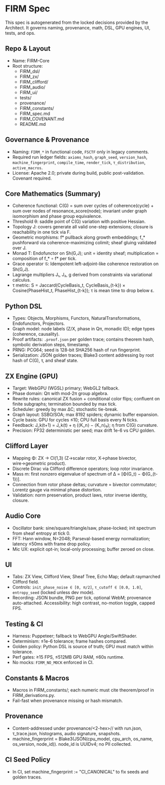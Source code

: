# FIRM Spec

This spec is autogenerated from the locked decisions provided by the Architect. It governs naming, provenance, math, DSL, GPU engines, UI, tests, and ops.

## Repo & Layout
- Name: FIRM-Core
- Root structure:
  - FIRM_dsl/
  - FIRM_zx/
  - FIRM_clifford/
  - FIRM_audio/
  - FIRM_ui/
  - tests/
  - provenance/
  - FIRM_constants/
  - FIRM_spec.md
  - FIRM_COVENANT.md
  - README.md

## Governance & Provenance
- Naming: `FIRM_*` in functional code, `FSCTF` only in legacy comments.
- Required run ledger fields: `axioms_hash`, `graph_seed`, `version_hash`, `machine_fingerprint`, `compile_time`, `render_tick`, `τ_distribution`, `active_macros`.
- License: Apache 2.0; private during build, public post-validation. Covenant required.

## Core Mathematics (Summary)
- Coherence functional: C(G) = sum over cycles of coherence(cycle) + sum over nodes of resonance_score(node); invariant under graph isomorphism and phase group equivalence.
- Threshold θ: saddle point of C(G) variation with positive Hessian.
- Topology J: covers generate all valid one-step extensions; closure is reachability in one tick via F.
- Geometric morphisms: f* pullback along growth embeddings; f_* pushforward via coherence-maximizing colimit; sheaf gluing validated over J.
- Monad T: Endofunctor on Sh(G,J); unit = identity sheaf; multiplication = composition of f_* ∘ f* per tick.
- Grace operator 𝒢: Idempotent left-adjoint-like coherence restoration on Sh(G,J).
- Lagrange multipliers J₁, J₂, g derived from constraints via variational calculus.
- τ metric: S = Jaccard(CycleBasis_t, CycleBasis_{t-k}) × Cosine(PhaseHist_t, PhaseHist_{t-k}); τ is mean time to drop below ε.

## Python DSL
- Types: Objects, Morphisms, Functors, NaturalTransformations, Endofunctors, Projectors.
- Graph model: node labels (Z/X, phase in Qπ, monadic ID); edge types (coherence, causality).
- Proof artifacts: `.proof.json` per golden trace; contains theorem hash, symbolic derivation steps, timestamp.
- PRNG: PCG64; seed is 128-bit SHA256 hash of run fingerprint.
- Serialization: JSON golden traces; Blake3 content addressing by root hash of C(G), τ, and sheaf state.

## ZX Engine (GPU)
- Target: WebGPU (WGSL) primary; WebGL2 fallback.
- Phase domain: Qπ with mod-2π group algebra.
- Rewrite rules: canonical ZX fusion + conditional color flips; confluent on finite subgraphs; termination bounded by max tick.
- Scheduler: greedy by max ΔC; stochastic tie-break.
- Graph layout: SSBO/SOA; max 8192 spiders; dynamic buffer expansion.
- Cycle basis: GPU for cycles ≤10; CPU full basis every N ticks.
- Feedback: J_k(t+1) = J_k(t) + η (⟨K_n⟩ − ⟨K_n⟩₀); η from C(G) curvature.
- Precision: FP32 deterministic per seed; max drift 1e-6 vs CPU golden.

## Clifford Layer
- Mapping Φ: ZX → Cl(1,3) (Z→scalar rotor, X→phase bivector, wire→geometric product).
- Discrete Dirac via Clifford difference operators; loop rotor invariance.
- Mass m: first nonzero eigenvalue of spectrum of Δ = [Φ(G_t) − Φ(G_{t-1})].
- Connection from rotor phase deltas; curvature = bivector commutator; Lorentz gauge via minimal phase distortion.
- Validation: norm preservation, product laws, rotor inverse identity, closure.

## Audio Core
- Oscillator bank: sine/square/triangle/saw, phase-locked; init spectrum from sheaf entropy at tick 0.
- FFT: Hann window, N=2048; Parseval-based energy normalization; latency ≤50ms with frame drop policy.
- Mic UX: explicit opt-in; local-only processing; buffer zeroed on close.

## UI
- Tabs: ZX View, Clifford View, Sheaf Tree, Echo Map; default raymarched Clifford field.
- Controls: `init_phase_noise ∈ [0, π/2]`, `τ_cutoff ∈ [0.0, 1.0]`, `entropy_seed` (locked unless dev mode).
- Recording: JSON bundle, PNG per tick, optional WebM; provenance auto-attached. Accessibility: high contrast, no-motion toggle, capped FPS.

## Testing & CI
- Harness: Puppeteer; fallback to WebGPU Angle/SwiftShader.
- Determinism: ≤1e-6 tolerance; frame hashes compared.
- Golden policy: Python DSL is source of truth; GPU must match within tolerance.
- Perf gates: ≥15 FPS, ≤512MB GPU RAM, ≤60s runtime.
- No mocks: `FIRM_NO_MOCK` enforced in CI.

## Constants & Macros
- Macros in FIRM_constants/; each numeric must cite theorem/proof in FIRM_derivations.py.
- Fail-fast when provenance missing or hash mismatch.

## Provenance
- Content-addressed under provenance/<2-hex>/<hash>/ with run.json, τ_trace.json, histograms, audio signature, snapshots.
- machine_fingerprint = Blake3(JSON(cpu_model, cpu_arch, os_name, os_version, node_id)). node_id is UUIDv4; no PII collected.

## CI Seed Policy
- In CI, set machine_fingerprint := "CI_CANONICAL" to fix seeds and golden traces.


